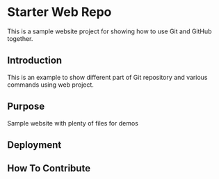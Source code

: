 # Starter Web Repo

This is a sample website project for showing how to use Git and GitHub together.

## Introduction

This is an example to show different part  of Git repository and various commands using web project.

## Purpose

Sample website with plenty of files for demos

## Deployment

## How To Contribute